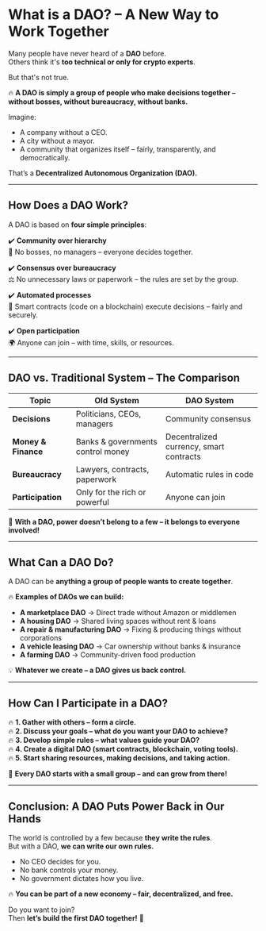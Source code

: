 # What is a DAO? – A New Way to Work Together  

Many people have never heard of a **DAO** before.  
Others think it's **too technical or only for crypto experts**.  

But that's not true.  

🔥 **A DAO is simply a group of people who make decisions together – without bosses, without bureaucracy, without banks.**  

Imagine:  
- A company without a CEO.  
- A city without a mayor.  
- A community that organizes itself – fairly, transparently, and democratically.  

That’s a **Decentralized Autonomous Organization (DAO).**  

---

## How Does a DAO Work?  

A DAO is based on **four simple principles**:  

✔️ **Community over hierarchy**  
🚀 No bosses, no managers – everyone decides together.  

✔️ **Consensus over bureaucracy**  
⚖️ No unnecessary laws or paperwork – the rules are set by the group.  

✔️ **Automated processes**  
🤖 Smart contracts (code on a blockchain) execute decisions – fairly and securely.  

✔️ **Open participation**  
🌍 Anyone can join – with time, skills, or resources.  

---

## DAO vs. Traditional System – The Comparison  

| **Topic**       | **Old System**                          | **DAO System**                  |
|----------------|--------------------------------|--------------------------------|
| **Decisions**  | Politicians, CEOs, managers     | Community consensus             |
| **Money & Finance** | Banks & governments control money | Decentralized currency, smart contracts |
| **Bureaucracy** | Lawyers, contracts, paperwork | Automatic rules in code         |
| **Participation** | Only for the rich or powerful | Anyone can join                 |

🚀 **With a DAO, power doesn’t belong to a few – it belongs to everyone involved!**  

---

## What Can a DAO Do?  

A DAO can be **anything a group of people wants to create together**.  

🔥 **Examples of DAOs we can build:**  
- **A marketplace DAO** → Direct trade without Amazon or middlemen  
- **A housing DAO** → Shared living spaces without rent & loans  
- **A repair & manufacturing DAO** → Fixing & producing things without corporations  
- **A vehicle leasing DAO** → Car ownership without banks & insurance  
- **A farming DAO** → Community-driven food production  

💡 **Whatever we create – a DAO gives us back control.**  

---

## How Can I Participate in a DAO?  

🔥 **1. Gather with others – form a circle.**  
🔥 **2. Discuss your goals – what do you want your DAO to achieve?**  
🔥 **3. Develop simple rules – what values guide your DAO?**  
🔥 **4. Create a digital DAO (smart contracts, blockchain, voting tools).**  
🔥 **5. Start sharing resources, making decisions, and taking action.**  

🚀 **Every DAO starts with a small group – and can grow from there!**  

---

## Conclusion: A DAO Puts Power Back in Our Hands  

The world is controlled by a few because **they write the rules**.  
But with a DAO, **we can write our own rules.**  

- No CEO decides for you.  
- No bank controls your money.  
- No government dictates how you live.  

🔥 **You can be part of a new economy – fair, decentralized, and free.**  

Do you want to join?  
Then **let’s build the first DAO together!** 🚀  